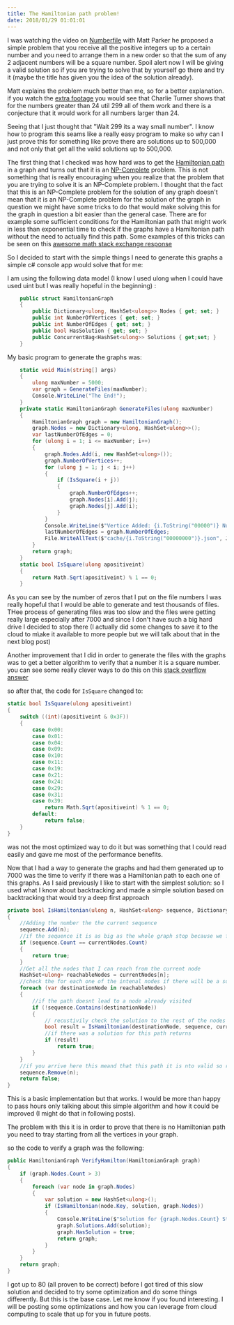 ```yaml
---
title: The Hamiltonian path problem!
date: 2018/01/29 01:01:01
---
```


I was watching the video on [Numberfile](https://www.youtube.com/watch?v=G1m7goLCJDY) with Matt Parker he proposed a simple problem that you receive all the positive integers up to a certain number and you need to arrange them in a new order so that the sum of any 2 adjacent numbers will be a square number. Spoil alert now I will be giving a valid solution so if you are trying to solve that by yourself go there and try it (maybe the title has given you the idea of the solution already).

<!-- more -->

Matt explains the problem much better than me, so for a better explanation. if you watch the [extra footage](https://youtu.be/7_ph5djCCnM) you would see that Charlie Turner shows that for the numbers greater than 24 util 299 all of them work and there is a conjecture that it would work for all numbers larger than 24.

Seeing that I just thought that "Wait 299 its a way small number". I know how to program this seams like a really easy program to make so why can I just prove this for something like prove there are solutions up to 500,000 and not only that get all the valid solutions up to 500,000.

The first thing that I checked was how hard was to get the [Hamiltonian path](https://en.wikipedia.org/wiki/Hamiltonian_path) in a graph and turns out that it is an [NP-Complete](https://en.wikipedia.org/wiki/NP-completeness) problem. This is not something that is really encouraging when you realize that the problem that you are trying to solve it is an NP-Complete problem. I thought that the fact that this is an NP-Complete problem for the solution of any graph doesn't mean that it is an NP-Complete problem for the solution of the graph in question we might have some tricks to do that would make solving this for the graph in question a bit easier than the general case. There are for example some sufficient conditions for the Hamiltonian path that might work in less than exponential time to check if the graphs have a Hamiltonian path without the need to actually find this path. Some examples of this tricks can be seen on this [awesome math stack exchange response](https://math.stackexchange.com/questions/130425/hamiltonian-path-detection)

So I decided to start with the simple things I need to generate this graphs a simple c# console app would solve that for me:

I am using the following data model (I know I used ulong when I could have used uint but I was really hopeful in the beginning) :

```csharp
    public struct HamiltonianGraph
    {
        public Dictionary<ulong, HashSet<ulong>> Nodes { get; set; }
        public int NumberOfVertices { get; set; }
        public int NumberOfEdges { get; set; }
        public bool HasSolution { get; set; }
        public ConcurrentBag<HashSet<ulong>> Solutions { get;set; }
    }
```

My basic program to generate the graphs was:

```csharp
    static void Main(string[] args)
    {
        ulong maxNumber = 5000;
        var graph = GenerateFiles(maxNumber);
        Console.WriteLine("The End!");
    }
    private static HamiltonianGraph GenerateFiles(ulong maxNumber)
    {
        HamiltonianGraph graph = new HamiltonianGraph();
        graph.Nodes = new Dictionary<ulong, HashSet<ulong>>();
        var lastNumberOfEdges = 0;
        for (ulong i = 1; i <= maxNumber; i++)
        {
            graph.Nodes.Add(i, new HashSet<ulong>());
            graph.NumberOfVertices++;
            for (ulong j = 1; j < i; j++)
            {
                if (IsSquare(i + j))
                {
                    graph.NumberOfEdges++;
                    graph.Nodes[i].Add(j);
                    graph.Nodes[j].Add(i);
                }
            }
            Console.WriteLine($"Vertice Added: {i.ToString("00000")} Number of Edges: {graph.NumberOfEdges} Edges per vertice: {(graph.NumberOfEdges / (graph.NumberOfVertices * 1.0)).ToString("F2")}, Edges added: {graph.NumberOfEdges - lastNumberOfEdges}");
            lastNumberOfEdges = graph.NumberOfEdges;
            File.WriteAllText($"cache/{i.ToString("00000000")}.json", JsonConvert.SerializeObject(savegraph));
        }
        return graph;
    }
    static bool IsSquare(ulong apositiveint)
    {
        return Math.Sqrt(apositiveint) % 1 == 0;
    }

```

As you can see by the number of zeros that I put on the file numbers I was really hopeful that I would be able to generate and test thousands of files. THee process of generating files was too slow and the files were getting really large especially after 7000 and since I don't have such a big hard drive I decided to stop there (I actually did some changes to save it to the cloud to m\ake it available to more people but we will talk about that in the next blog post)

Another improvement that I did in order to generate the files with the graphs was to get a better algorithm to verify that a number it is a square number. you can see some really clever ways to do this on this [stack overflow answer](https://stackoverflow.com/questions/295579/fastest-way-to-determine-if-an-integers-square-root-is-an-integer)

so after that, the code for `IsSquare` changed to:

```csharp
static bool IsSquare(ulong apositiveint)
{
    switch ((int)(apositiveint & 0x3F))
    {
        case 0x00:
        case 0x01:
        case 0x04:
        case 0x09:
        case 0x10:
        case 0x11:
        case 0x19:
        case 0x21:
        case 0x24:
        case 0x29:
        case 0x31:
        case 0x39:
            return Math.Sqrt(apositiveint) % 1 == 0;
        default:
            return false;
    }
}
```

was not the most optimized way to do it but was something that I could read easily and gave me most of the performance benefits.

Now that I had a way to generate the graphs and had them generated up to 7000 was the time to verify if there was a Hamiltonian path to each one of this graphs. As I said previously I like to start with the simplest solution: so I used what I know about backtracking and made a simple solution based on backtracking that would try a deep first approach

```csharp
private bool IsHamiltonian(ulong n, HashSet<ulong> sequence, Dictionary<ulong, HashSet<ulong>> currentNodes)
{
    //Adding the number the the current sequence
    sequence.Add(n);
    //if the sequence it is as big as the whole graph stop because we fould a solution
    if (sequence.Count == currentNodes.Count)
    {
        return true;
    }
    //Get all the nodes that I can reach from the current node
    HashSet<ulong> reachableNodes = currentNodes[n];
    //check the for each one of the intenal nodes if there will be a solution;
    foreach (var destinationNode in reachableNodes)
    {
        //if the path doesnt lead to a node already visited
        if (!sequence.Contains(destinationNode))
        {
            // recustivily check the solution to the rest of the nodes
            bool result = IsHamiltonian(destinationNode, sequence, currentNodes);
            //if there was a solution for this path returns
            if (result)
                return true;
        }
    }
    //if you arrive here this meand that this path it is nto valid so remove this node and returns false
    sequence.Remove(n);
    return false;
}
```

This is a basic implementation but that works. I would be more than happy to pass hours only talking about this simple algorithm and how it could be improved (I might do that in following posts).

The problem with this it is in order to prove that there is no Hamiltonian path you need to tray starting from all the vertices in your graph.

so the code to verify a graph was the following:

```csharp
public HamiltonianGraph VerifyHamilton(HamiltonianGraph graph)
{
    if (graph.Nodes.Count > 3)
    {
        foreach (var node in graph.Nodes)
        {
            var solution = new HashSet<ulong>();
            if (IsHamiltonian(node.Key, solution, graph.Nodes))
            {
                Console.WriteLine($"Solution for {graph.Nodes.Count} Starting at: {node.Key}, Solution: {string.Join(':', solution)}");
                graph.Solutions.Add(solution);
                graph.HasSolution = true;
                return graph;
            }
        }
    }
    return graph;
}
```

I got up to 80 (all proven to be correct) before I got tired of this slow solution and decided to try some optimization and do some things differently. But this is the base case. Let me know if you found interesting. I will be posting some optimizations and how you can leverage from cloud computing to scale that up for you in future posts.
